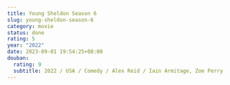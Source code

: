 ```yaml
---
title: Young Sheldon Season 6
slug: young-sheldon-season-6
category: movie
status: done
rating: 5
year: "2022"
date: 2023-09-01 19:54:25+08:00
douban:
  rating: 9
  subtitle: 2022 / USA / Comedy / Alex Reid / Iain Armitage, Zoe Perry
---
```



